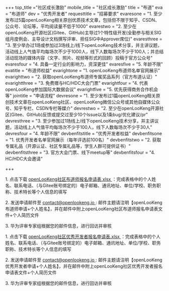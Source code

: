 +++
top_title ="社区成长激励"
mobile_title = "社区成长激励"
title = "布道"
eva = "布道师"
dev = "优秀开发者"
requesttitle = "招募要求"
evaresone = "1. 至少发布过5篇openLooKeng相关原创优质技术文章，包括但不限于知乎、CSDN、公众号、论坛等，平均阅读量不低于1000"
evarestwo = "2. 至少在openLooKeng开源社区(Gitee、GitHub)主导过1个特性级开发(全勤参与相关SIG组月度例会、主导设计文档撰写评审、担任SIG中Approver席位)"
evaresthree = "3. 至少举办过1场或参加过3场线上/线下openLooKeng技术分享，并主讲议题，活动线上人气值平均每场次不少于1000人，线下人数每场次不少于100人；并总结活动现场的媒体内容（文字、照片、视频等形式的回顾）投稿于官方公众号"
evaresfour = "4. 具备一定行业的影响力，资深更佳"
evaresfive = "5. 年龄不限"
evatitle = "布道师权益"
evarightone = "1. openLooKeng布道师名单官网展示"
evarighttwo = "2. 获取openLooKeng布道师专属奖品系列（官方布道认证）"
evarightthree = "3. 免费赠与HC/HDC大会门票"
evarightfour = "4. 代表openLooKeng参加国际大数据会议"
evarightfive = "5. 优先获得商务合作机会等"
jointitle = "申请流程"
devresone = "1. 至少发布过1篇openLooKeng相关原创技术文章在openLooKeng社区、openLooKeng微信公众号或其他自媒体公众号、知乎专栏、CSDN专栏等媒介"
devrestwo = "2. 至少在openLooKeng开源社区(Gitee、GitHub)反馈或提交过至少10个Issue以及1条bug/优化建议/pr"
devresthree = "3. 至少参加过1场线上/线下openLooKeng技术分享，并主讲议题，活动线上人气值平均每场次不少于100人，线下人数每场次不少于30人"
devresfour = "4. 年龄不限"
devbenfitstitle = "优秀开发者权益"
devbenfitsone = "1. 优秀开发者名单官网展示（每年评选前100名）"
devbenfitstwo = "2. 获取专属礼品（开源认证、社区专属礼品等，学生人群可提供证书）"
devbenfitsthree = "3. 官方大会门票、线下meetup等"
devbenfitsfour = "4. HC/HDC大会邀请"

+++

<div class="eva-join">
    <p>1. 点击下载 <a href="./evangelist/openLooKeng社区布道师报名申请表.xlsx" download> openLooKeng社区布道师报名申请表.xlsx </a>：完成表格中的个人姓名、联系电话、（与Gitee账号绑定的）电子邮箱、通讯地址、单位/学校、职务职称、技术特长等个人信息的填写</p>
    <p>2. 发送申请邮件至 <a href="mailto:contact@openlookeng.io">contact@openlookeng.io </a>: 邮件主题请注明【openLooKeng布道师申请+个人姓名】，并在邮件中附上openLooKeng社区布道师报名申请表文件+个人简历文件</p>
    <p>3. 华为评审专家组根据您的邮件信息，进行回访并审核</p>
</div>
<div class="dev-join">
    <p>1. 点击下载 <a href="./evangelist/openLooKeng社区优秀开发者报名申请表.xlsx" download> openLooKeng社区优秀开发者报名申请表.xlsx </a>：完成表格中的个人姓名、联系电话、（与Gitee账号绑定的）电子邮箱、通讯地址、单位/学校、职务职称、技术特长等个人信息的填写</p>
    <p>2. 发送申请邮件至 <a href="mailto:contact@openlookeng.io">contact@openlookeng.io </a>: 邮件主题请注明【openLooKeng优秀开发者申请+个人姓名】，并在邮件中附上openLooKeng社区优秀开发者报名申请表文件+个人简历文件</p>
    <p>3. 华为评审专家组根据您的邮件信息，进行回访并审核</p>
</div>